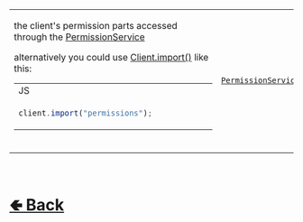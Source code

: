 <table>
<tr><td>

the client's permission parts accessed through the [PermissionService](https://github.com/shysolocup/noscord.js/wiki/PermissionService) 

alternatively you could use [Client.import()](https://github.com/shysolocup/noscord.js/wiki/Client.import()) like this:
<table>

<tr><td> JS </td></tr>
<tr><td>

```js
client.import("permissions");            
```


</tr></td>
</table>
<br>

</td><td> 

[`PermissionServiceInstance`](https://github.com/shysolocup/noscord.js/wiki/PermissionService)

</td><td>

- [src / Client / index.js](https://github.com/shysolocup/noscord.js/blob/main/src/Client/index.js)
- [src / Services / PermissionService](https://github.com/shysolocup/noscord.js/tree/main/src/Services/PermissionService)

</td></tr>

</table>

<br> <h1> [🢀 Back](https://github.com/shysolocup/noscord.js/wiki/Client-Elements) </h1>